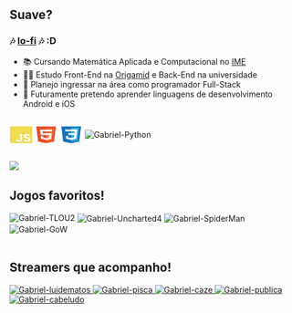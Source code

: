 ## Suave?

### 🎶 [lo-fi](https://www.youtube.com/watch?v=jfKfPfyJRdk) 🎶 :D

- 📚 Cursando Matemática Aplicada e Computacional no [IME](https://www.ime.usp.br)
- 👨‍💻 Estudo Front-End na [Origamid](https://www.origamid.com) e Back-End na universidade
- 🚀 Planejo ingressar na área como programador Full-Stack
- 🤖 Futuramente pretendo aprender linguagens de desenvolvimento Android e iOS

<div style="display: inline_block"><br>
  <img align="center" alt="Gabriel-Js" height="30" width="40" src="https://raw.githubusercontent.com/devicons/devicon/master/icons/javascript/javascript-plain.svg">
  <img align="center" alt="Gabriel-HTML" height="30" width="40" src="https://raw.githubusercontent.com/devicons/devicon/master/icons/html5/html5-original.svg">
  <img align="center" alt="Gabriel-CSS" height="30" width="40" src="https://raw.githubusercontent.com/devicons/devicon/master/icons/css3/css3-original.svg">
  <img align="center" alt="Gabriel-Python" height="40" width="60" src="https://cdn.jsdelivr.net/gh/devicons/devicon/icons/python/python-original.svg"/>
</div >

<div><br>
   
  <a href="https://www.linkedin.com/in/gabrielgamarano" target="_blank"><img src="https://img.shields.io/badge/-LinkedIn-%230077B5?style=for-the-badge&logo=linkedin&logoColor=white" target="_blank"></a>

## Jogos favoritos!
  <img align="top" alt="Gabriel-TLOU2" height="165" width="135" src="https://static-cdn.jtvnw.net/ttv-boxart/494552_IGDB-285x380.jpg">
  <img align="center" alt="Gabriel-Uncharted4" height="165" width="135" src="https://static-cdn.jtvnw.net/ttv-boxart/458641_IGDB-285x380.jpg">
  <img align="center" alt="Gabriel-SpiderMan" height="165" width="135" src="https://static-cdn.jtvnw.net/ttv-boxart/1262047844_IGDB-285x380.jpg">
  <img align="center" alt="Gabriel-GoW" height="165" width="135" src="https://static-cdn.jtvnw.net/ttv-boxart/6369_IGDB-285x380.jpg">
  
<div style="display: inline_block"><br>

## Streamers que acompanho!
<a target="_blank" href="https://www.twitch.tv/luidematos"><img align="top" alt="Gabriel-luidematos" height="50" width="50" src="https://static-cdn.jtvnw.net/jtv_user_pictures/77bfcd2d-9e88-4955-bc81-1de9f415ee5d-profile_image-150x150.png">
 <a href="https://www.twitch.tv/tioorochitwitch"><img align="top" alt="Gabriel-pisca" height="50" width="50" src="https://static-cdn.jtvnw.net/jtv_user_pictures/b99a08d2-29ab-4ff1-99eb-01246d41efb7-profile_image-150x150.png">
 <a href="https://www.twitch.tv/casimito"><img align="top" alt="Gabriel-caze" height="50" width="50" src="https://static-cdn.jtvnw.net/jtv_user_pictures/32805a78-d927-48bd-8089-bf5efed53ea4-profile_image-70x70.png">
 <a href="https://www.twitch.tv/historiapublica"><img align="top" alt="Gabriel-publica" height="50" width="50" src="https://static-cdn.jtvnw.net/jtv_user_pictures/8ad2d607-9855-481a-9635-b4c6176944a0-profile_image-70x70.png">
 <a href="https://www.twitch.tv/historiacabeluda"><img align="top" alt="Gabriel-cabeludo" height="50" width="50" src="https://static-cdn.jtvnw.net/jtv_user_pictures/4deaeea4-0873-4935-b04d-321c65f07058-profile_image-150x150.png">
